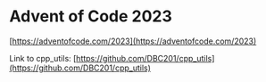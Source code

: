 # Advent of Code 2023

[https://adventofcode.com/2023](https://adventofcode.com/2023)

Link to cpp_utils: [https://github.com/DBC201/cpp_utils](https://github.com/DBC201/cpp_utils)
